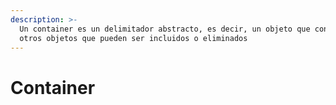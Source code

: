 ```yaml
---
description: >-
  Un container es un delimitador abstracto, es decir, un objeto que contiene
  otros objetos que pueden ser incluidos o eliminados
---
```


# Container

